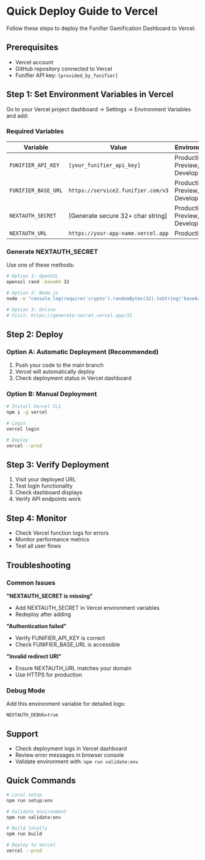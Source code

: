 # Quick Deploy Guide to Vercel

Follow these steps to deploy the Funifier Gamification Dashboard to Vercel.

## Prerequisites

- Vercel account
- GitHub repository connected to Vercel
- Funifier API key: `[provided_by_funifier]`

## Step 1: Set Environment Variables in Vercel

Go to your Vercel project dashboard → Settings → Environment Variables and add:

### Required Variables

| Variable | Value | Environment |
|----------|-------|-------------|
| `FUNIFIER_API_KEY` | `[your_funifier_api_key]` | Production, Preview, Development |
| `FUNIFIER_BASE_URL` | `https://service2.funifier.com/v3` | Production, Preview, Development |
| `NEXTAUTH_SECRET` | [Generate secure 32+ char string] | Production, Preview, Development |
| `NEXTAUTH_URL` | `https://your-app-name.vercel.app` | Production |

### Generate NEXTAUTH_SECRET

Use one of these methods:

```bash
# Option 1: OpenSSL
openssl rand -base64 32

# Option 2: Node.js
node -e "console.log(require('crypto').randomBytes(32).toString('base64'))"

# Option 3: Online
# Visit: https://generate-secret.vercel.app/32
```

## Step 2: Deploy

### Option A: Automatic Deployment (Recommended)

1. Push your code to the main branch
2. Vercel will automatically deploy
3. Check deployment status in Vercel dashboard

### Option B: Manual Deployment

```bash
# Install Vercel CLI
npm i -g vercel

# Login
vercel login

# Deploy
vercel --prod
```

## Step 3: Verify Deployment

1. Visit your deployed URL
2. Test login functionality
3. Check dashboard displays
4. Verify API endpoints work

## Step 4: Monitor

- Check Vercel function logs for errors
- Monitor performance metrics
- Test all user flows

## Troubleshooting

### Common Issues

**"NEXTAUTH_SECRET is missing"**
- Add NEXTAUTH_SECRET in Vercel environment variables
- Redeploy after adding

**"Authentication failed"**
- Verify FUNIFIER_API_KEY is correct
- Check FUNIFIER_BASE_URL is accessible

**"Invalid redirect URI"**
- Ensure NEXTAUTH_URL matches your domain
- Use HTTPS for production

### Debug Mode

Add this environment variable for detailed logs:
```
NEXTAUTH_DEBUG=true
```

## Support

- Check deployment logs in Vercel dashboard
- Review error messages in browser console
- Validate environment with: `npm run validate:env`

## Quick Commands

```bash
# Local setup
npm run setup:env

# Validate environment
npm run validate:env

# Build locally
npm run build

# Deploy to Vercel
vercel --prod
```
